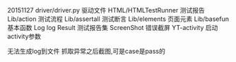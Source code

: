 20151127
driver/driver.py            驱动文件
HTML/HTMLTestRunner         测试报告
Lib/action                  测试流程
Lib/assertall               测试断言
Lib/elements                页面元素
Lib/basefun                 基本函数
Log                         log
Result                      测试报告集
ScreenShot                  错误截屏
YT-activity                 启动activity参数

无法生成log到文件
抓取异常之后截图,可是case是pass的